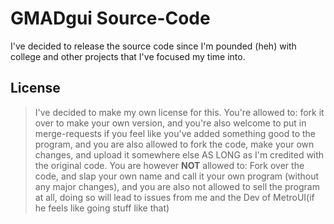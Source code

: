 # GMADgui Source-Code
I've decided to release the source code since I'm pounded (heh) with college and other projects that I've focused my time into.


## License
>I've decided to make my own license for this. 
>You're allowed to: fork it over to make your own version, and you're also welcome to put in merge-requests if you feel like you've added something good to the program, and you are also allowed to fork the code, make your own changes, and upload it somewhere else AS LONG as I'm credited with the original code. You are however **NOT** allowed to: Fork over the code, and slap your own name and call it your own program (without any major changes), and you are also not allowed to sell the program at all, doing so will lead to issues from me and the Dev of MetroUI(if he feels like going stuff like that)
